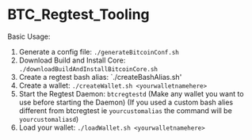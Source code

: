 # BTC_Regtest_Tooling


Basic Usage:
1. Generate a config file: `./generateBitcoinConf.sh`
2. Download Build and Install Core: `./downloadBuildAndInstallBitcoinCore.sh`
3. Create a regtest bash alias: `./createBashAlias.sh'
4. Create a wallet: `./createWallet.sh <yourwalletnamehere>`
5. Start the Regtest Daemon: `btcregtestd` (Make any wallet you want to use before starting the Daemon) 
(If you used a custom bash alies different from btcregtest ie `yourcustomalias` the command will be `yourcustomaliasd`)
6. Load your wallet: `./loadWallet.sh <yourwalletnamehere>`
